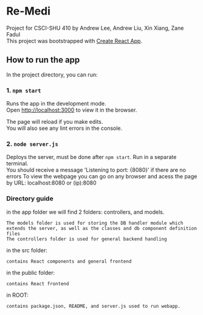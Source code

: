 # Re-Medi
Project for CSCI-SHU 410 by Andrew Lee, Andrew Liu, Xin Xiang, Zane Fadul\
This project was bootstrapped with [Create React App](https://github.com/facebook/create-react-app).

## How to run the app

In the project directory, you can run:

### 1. `npm start`

Runs the app in the development mode.\
Open [http://localhost:3000](http://localhost:3000) to view it in the browser.

The page will reload if you make edits.\
You will also see any lint errors in the console.

### 2. `node server.js`

Deploys the server, must be done after `npm start`. Run in a separate terminal.\
You should receive a message 'Listening to port: {8080}' if there are no errors
To view the webpage you can go on any browser and acess the page by URL: localhost:8080 or (ip):8080

### Directory guide

in the app folder we will find 2 folders: controllers, and models.

	The models folder is used for storing the DB handler module which extends the server, as well as the classes and db component definition files
	The controllers folder is used for general backend handling

in the src folder:
	
	contains React components and general frontend

in the public folder:

	contains React frontend

in ROOT:

	contains package.json, README, and server.js used to run webapp.
